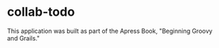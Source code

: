 collab-todo
===========

This application was built as part of the Apress Book, "Beginning Groovy and Grails."